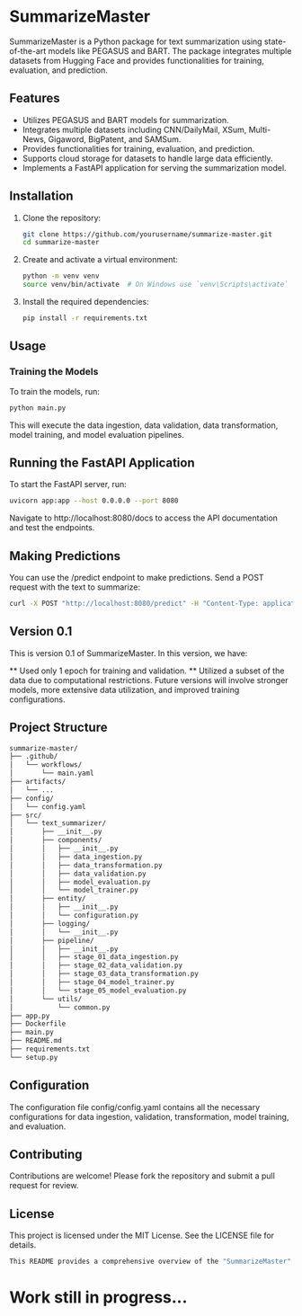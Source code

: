 # SummarizeMaster

SummarizeMaster is a Python package for text summarization using state-of-the-art models like PEGASUS and BART. The package integrates multiple datasets from Hugging Face and provides functionalities for training, evaluation, and prediction.

## Features

- Utilizes PEGASUS and BART models for summarization.
- Integrates multiple datasets including CNN/DailyMail, XSum, Multi-News, Gigaword, BigPatent, and SAMSum.
- Provides functionalities for training, evaluation, and prediction.
- Supports cloud storage for datasets to handle large data efficiently.
- Implements a FastAPI application for serving the summarization model.

## Installation

1. Clone the repository:
    ```bash
    git clone https://github.com/yourusername/summarize-master.git
    cd summarize-master
    ```

2. Create and activate a virtual environment:
    ```bash
    python -m venv venv
    source venv/bin/activate  # On Windows use `venv\Scripts\activate`
    ```

3. Install the required dependencies:
    ```bash
    pip install -r requirements.txt
    ```

## Usage

### Training the Models

To train the models, run:
```bash
python main.py
```
This will execute the data ingestion, data validation, data transformation, model training, and model evaluation pipelines.

## Running the FastAPI Application
To start the FastAPI server, run:
```bash
uvicorn app:app --host 0.0.0.0 --port 8080
```

Navigate to http://localhost:8080/docs to access the API documentation and test the endpoints.

## Making Predictions
You can use the /predict endpoint to make predictions. Send a POST request with the text to summarize:
```bash
curl -X POST "http://localhost:8080/predict" -H "Content-Type: application/json" -d '{"text": "Your text here"}'
```
## Version 0.1
This is version 0.1 of SummarizeMaster. In this version, we have:

** Used only 1 epoch for training and validation.
** Utilized a subset of the data due to computational restrictions.
Future versions will involve stronger models, more extensive data utilization, and improved training configurations.

## Project Structure
```bash
summarize-master/
├── .github/
│   └── workflows/
│       └── main.yaml
├── artifacts/
│   └── ...
├── config/
│   └── config.yaml
├── src/
│   └── text_summarizer/
│       ├── __init__.py
│       ├── components/
│       │   ├── __init__.py
│       │   ├── data_ingestion.py
│       │   ├── data_transformation.py
│       │   ├── data_validation.py
│       │   ├── model_evaluation.py
│       │   └── model_trainer.py
│       ├── entity/
│       │   ├── __init__.py
│       │   └── configuration.py
│       ├── logging/
│       │   └── __init__.py
│       ├── pipeline/
│       │   ├── __init__.py
│       │   ├── stage_01_data_ingestion.py
│       │   ├── stage_02_data_validation.py
│       │   ├── stage_03_data_transformation.py
│       │   ├── stage_04_model_trainer.py
│       │   └── stage_05_model_evaluation.py
│       └── utils/
│           └── common.py
├── app.py
├── Dockerfile
├── main.py
├── README.md
├── requirements.txt
└── setup.py
```

## Configuration
The configuration file config/config.yaml contains all the necessary configurations for data ingestion, validation, transformation, model training, and evaluation.

## Contributing
Contributions are welcome! Please fork the repository and submit a pull request for review.

## License
This project is licensed under the MIT License. See the LICENSE file for details.
```bash
This README provides a comprehensive overview of the "SummarizeMaster" project, guiding users through installation, usage, and understanding the project structure.
```

# Work still in progress...